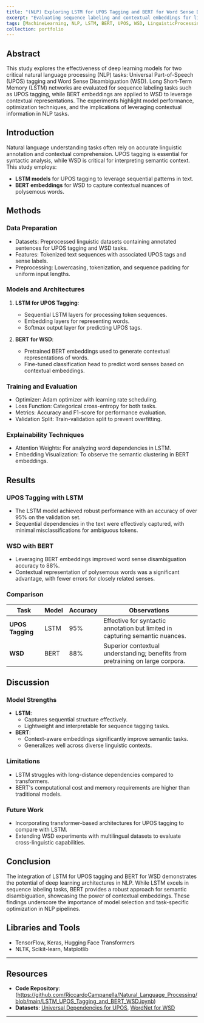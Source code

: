 ```yaml
---
title: "(NLP) Exploring LSTM for UPOS Tagging and BERT for Word Sense Disambiguation"
excerpt: "Evaluating sequence labeling and contextual embeddings for linguistic tasks"
tags: [MachineLearning, NLP, LSTM, BERT, UPOS, WSD, LinguisticProcessing]
collection: portfolio
---
```


## Abstract

This study explores the effectiveness of deep learning models for two critical natural language processing (NLP) tasks: Universal Part-of-Speech (UPOS) tagging and Word Sense Disambiguation (WSD). Long Short-Term Memory (LSTM) networks are evaluated for sequence labeling tasks such as UPOS tagging, while BERT embeddings are applied to WSD to leverage contextual representations. The experiments highlight model performance, optimization techniques, and the implications of leveraging contextual information in NLP tasks.

## Introduction

Natural language understanding tasks often rely on accurate linguistic annotation and contextual comprehension. UPOS tagging is essential for syntactic analysis, while WSD is critical for interpreting semantic context. This study employs:
- **LSTM models** for UPOS tagging to leverage sequential patterns in text.
- **BERT embeddings** for WSD to capture contextual nuances of polysemous words.

## Methods

### Data Preparation
- Datasets: Preprocessed linguistic datasets containing annotated sentences for UPOS tagging and WSD tasks.
- Features: Tokenized text sequences with associated UPOS tags and sense labels.
- Preprocessing: Lowercasing, tokenization, and sequence padding for uniform input lengths.

### Models and Architectures
1. **LSTM for UPOS Tagging**:
   - Sequential LSTM layers for processing token sequences.
   - Embedding layers for representing words.
   - Softmax output layer for predicting UPOS tags.

2. **BERT for WSD**:
   - Pretrained BERT embeddings used to generate contextual representations of words.
   - Fine-tuned classification head to predict word senses based on contextual embeddings.

### Training and Evaluation
- Optimizer: Adam optimizer with learning rate scheduling.
- Loss Function: Categorical cross-entropy for both tasks.
- Metrics: Accuracy and F1-score for performance evaluation.
- Validation Split: Train-validation split to prevent overfitting.

### Explainability Techniques
- Attention Weights: For analyzing word dependencies in LSTM.
- Embedding Visualization: To observe the semantic clustering in BERT embeddings.

## Results

### UPOS Tagging with LSTM
- The LSTM model achieved robust performance with an accuracy of over 95% on the validation set.
- Sequential dependencies in the text were effectively captured, with minimal misclassifications for ambiguous tokens.

### WSD with BERT
- Leveraging BERT embeddings improved word sense disambiguation accuracy to 88%.
- Contextual representation of polysemous words was a significant advantage, with fewer errors for closely related senses.

### Comparison

| Task            | Model  | Accuracy | Observations                                                                 |
|------------------|--------|----------|------------------------------------------------------------------------------|
| **UPOS Tagging** | LSTM   | 95%      | Effective for syntactic annotation but limited in capturing semantic nuances.|
| **WSD**          | BERT   | 88%      | Superior contextual understanding; benefits from pretraining on large corpora.|

## Discussion

### Model Strengths
- **LSTM**:
  - Captures sequential structure effectively.
  - Lightweight and interpretable for sequence tagging tasks.
- **BERT**:
  - Context-aware embeddings significantly improve semantic tasks.
  - Generalizes well across diverse linguistic contexts.

### Limitations
- LSTM struggles with long-distance dependencies compared to transformers.
- BERT's computational cost and memory requirements are higher than traditional models.

### Future Work
- Incorporating transformer-based architectures for UPOS tagging to compare with LSTM.
- Extending WSD experiments with multilingual datasets to evaluate cross-linguistic capabilities.

## Conclusion

The integration of LSTM for UPOS tagging and BERT for WSD demonstrates the potential of deep learning architectures in NLP. While LSTM excels in sequence labeling tasks, BERT provides a robust approach for semantic disambiguation, showcasing the power of contextual embeddings. These findings underscore the importance of model selection and task-specific optimization in NLP pipelines.

## Libraries and Tools
- TensorFlow, Keras, Hugging Face Transformers
- NLTK, Scikit-learn, Matplotlib

---
## Resources
- **Code Repository**: (https://github.com/RiccardoCampanella/Natural_Language_Processing/blob/main/LSTM_UPOS_Tagging_and_BERT_WSD.ipynb)
- **Datasets**: [Universal Dependencies for UPOS](https://universaldependencies.org/), [WordNet for WSD](https://wordnet.princeton.edu/)
---
